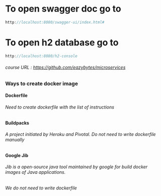 # To open swagger doc go to

```java
http://localhost:8080/swagger-ui/index.html#
```

# To open h2 database go to

```java
http://localhost:8080/h2-console
```

###### course URL : https://github.com/eazybytes/microservices

### Ways to create docker image

#### Dockerfile

###### Need to create dockerfile with the list of instructions

#### Buildpacks

###### A project initiated by Heroku and Pivotal. Do not need to write dockerfile manually

#### Google Jib

###### Jib is a open-source java tool maintained by google for build docker images of Java applications.

###### We do not need to write dockerfile